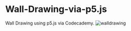 # Wall-Drawing-via-p5.js
Wall Drawing using p5.js via Codecademy.
![walldrawing](https://github.com/morisgomez/Wall-Drawing-via-p5.js/assets/83724852/914d0dfa-7195-4e7b-92a9-8486385f89a1)
